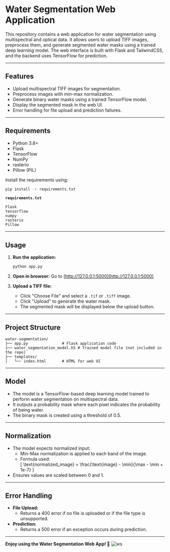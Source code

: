 # **Water Segmentation Web Application**

This repository contains a web application for water segmentation using multispectral and optical data. It allows users to upload TIFF images, preprocess them, and generate segmented water masks using a trained deep learning model. The web interface is built with Flask and TailwindCSS, and the backend uses TensorFlow for prediction.

---



## **Features**
- Upload multispectral TIFF images for segmentation.
- Preprocess images with min-max normalization.
- Generate binary water masks using a trained TensorFlow model.
- Display the segmented mask in the web UI.
- Error handling for file upload and prediction failures.

---

## **Requirements**
- Python 3.8+
- Flask
- TensorFlow
- NumPy
- rasterio
- Pillow (PIL)

Install the requirements using:
```bash
pip install -r requirements.txt
```

**`requirements.txt`**
```
Flask
tensorflow
numpy
rasterio
Pillow
```

---



## **Usage**
1. **Run the application:**
   ```bash
   python app.py
   ```

2. **Open in browser:**
   Go to [http://127.0.0.1:5000](http://127.0.0.1:5000)

3. **Upload a TIFF file:**
   - Click "Choose File" and select a `.tif` or `.tiff` image.
   - Click "Upload" to generate the water mask.
   - The segmented mask will be displayed below the upload button.

---

## **Project Structure**
```
water-segmentation/
├── app.py               # Flask application code
├── water_segmentation_model.h5 # Trained model file (not included in the repo)
├── templates/
│   └── index.html       # HTML for web UI

```

---

## **Model**
- The model is a TensorFlow-based deep learning model trained to perform water segmentation on multispectral data.
- It outputs a probability mask where each pixel indicates the probability of being water.
- The binary mask is created using a threshold of 0.5.

---

## **Normalization**
- The model expects normalized input:
  - Min-Max normalization is applied to each band of the image.
  - Formula used:  
    \[
    \text{normalized\_image} = \frac{\text{image} - \min}{\max - \min + 1e-7}
    \]
- Ensures values are scaled between 0 and 1.

---

## **Error Handling**
- **File Upload:**
   - Returns a 400 error if no file is uploaded or if the file type is unsupported.
- **Prediction:**
   - Returns a 500 error if an exception occurs during prediction.

---



**Enjoy using the Water Segmentation Web App! 🌊**
![ws](https://github.com/user-attachments/assets/2ded7151-c98d-4a85-99f2-6718950329bc)

